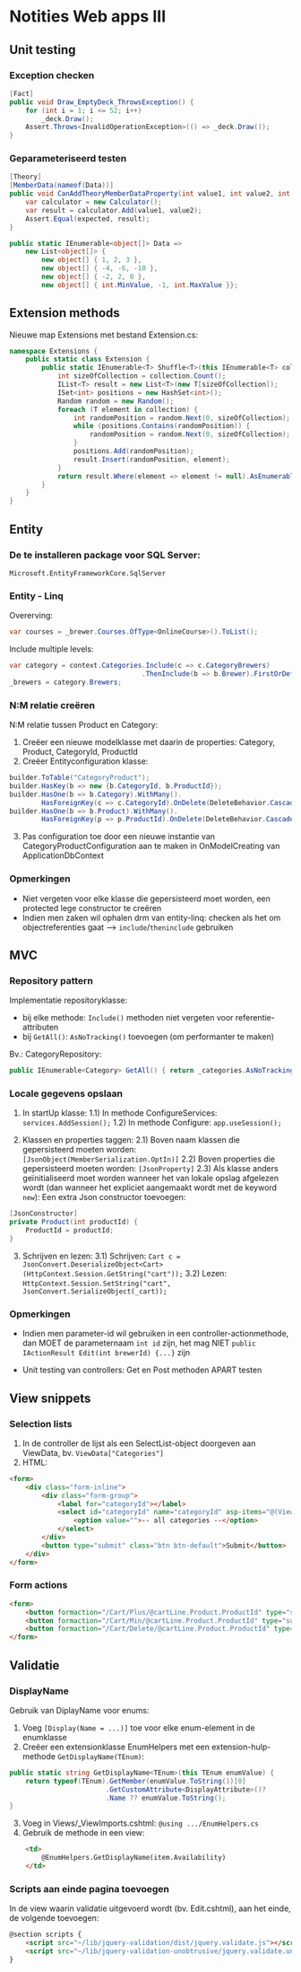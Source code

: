 # Notities Web apps III
## Unit testing

### Exception checken
```csharp
[Fact]
public void Draw_EmptyDeck_ThrowsException() {
    for (int i = 1; i <= 52; i++)
	    _deck.Draw();
	Assert.Throws<InvalidOperationException>(() => _deck.Draw());
}
```

### Geparameteriseerd testen
```csharp
[Theory]
[MemberData(nameof(Data))]
public void CanAddTheoryMemberDataProperty(int value1, int value2, int expected) {
    var calculator = new Calculator();
    var result = calculator.Add(value1, value2);
    Assert.Equal(expected, result);
}

public static IEnumerable<object[]> Data =>
    new List<object[]> {
        new object[] { 1, 2, 3 },
        new object[] { -4, -6, -10 },
        new object[] { -2, 2, 0 },
        new object[] { int.MinValue, -1, int.MaxValue }};
```

## Extension methods
Nieuwe map Extensions met bestand Extension.cs:
```csharp
namespace Extensions {
    public static class Extension {
        public static IEnumerable<T> Shuffle<T>(this IEnumerable<T> collection) {
            int sizeOfCollection = collection.Count();
            IList<T> result = new List<T>(new T[sizeOfCollection]);
            ISet<int> positions = new HashSet<int>();
            Random random = new Random();
            foreach (T element in collection) {
                int randomPosition = random.Next(0, sizeOfCollection);
                while (positions.Contains(randomPosition)) {
                    randomPosition = random.Next(0, sizeOfCollection);
                }
                positions.Add(randomPosition);
                result.Insert(randomPosition, element);
            }
            return result.Where(element => element != null).AsEnumerable();
        }
    }
}
```

## Entity

### De te installeren package voor SQL Server:
`Microsoft.EntityFrameworkCore.SqlServer`

### Entity - Linq
Overerving:
```csharp
var courses = _brewer.Courses.OfType<OnlineCourse>().ToList();
```

Include multiple levels:

```csharp
var category = context.Categories.Include(c => c.CategoryBrewers)
                                 .ThenInclude(b => b.Brewer).FirstOrDefault();
_brewers = category.Brewers;
```

### N:M relatie creëren
N:M relatie tussen Product en Category:

1) Creëer een nieuwe modelklasse met daarin de properties: Category, Product, CategoryId, ProductId
2) Creëer Entityconfiguration klasse: 
```csharp
builder.ToTable("CategoryProduct");
builder.HasKey(b => new {b.CategoryId, b.ProductId});
builder.HasOne(b => b.Category).WithMany().
        HasForeignKey(c => c.CategoryId).OnDelete(DeleteBehavior.Cascade);
builder.HasOne(b => b.Product).WithMany().
        HasForeignKey(p => p.ProductId).OnDelete(DeleteBehavior.Cascade);
```
3) Pas configuration toe door een nieuwe instantie van CategoryProductConfiguration aan te maken in OnModelCreating van ApplicationDbContext


### Opmerkingen 
* Niet vergeten voor elke klasse die gepersisteerd moet worden, een protected lege constructor te creëren
* Indien men zaken wil ophalen drm van entity-linq: checken als het om objectreferenties gaat --> `include`/`theninclude` gebruiken

## MVC

### Repository pattern
Implementatie repositoryklasse: 
* bij elke methode: `Include()` methoden niet vergeten voor referentie-attributen
* bij `GetAll()`: `AsNoTracking()` toevoegen (om performanter te maken)

Bv.: CategoryRepository:

```csharp
public IEnumerable<Category> GetAll() { return _categories.AsNoTracking().ToList();}
```

### Locale gegevens opslaan
1) In startUp klasse:
    1.1) In methode ConfigureServices: `services.AddSession();`
    1.2) In methode Configure: `app.useSession();`

2) Klassen en properties taggen:
    2.1) Boven naam klassen die gepersisteerd moeten worden: `[JsonObject(MemberSerialization.OptIn)]`
    2.2) Boven properties die gepersisteerd moeten worden: `[JsonProperty]`
    2.3) Als klasse anders geïnitialiseerd moet worden wanneer het van lokale opslag afgelezen wordt      (dan wanneer het expliciet aangemaakt wordt met de keyword `new`): Een extra Json constructor toevoegen:
```csharp
[JsonConstructor]
private Product(int productId) {
 	ProductId = productId;
}
```
3. Schrijven en lezen:
    3.1) Schrijven:
`Cart c = JsonConvert.DeserializeObject<Cart>(HttpContext.Session.GetString("cart"));`
    3.2) Lezen:
`HttpContext.Session.SetString("cart", JsonConvert.SerializeObject(_cart));`

### Opmerkingen
* Indien men parameter-id wil gebruiken in een controller-actionmethode, dan MOET de parameternaam `int id` zijn, het mag NIET `public IActionResult Edit(int brewerId) {...}` zijn

* Unit testing van controllers: Get en Post methoden APART testen

## View snippets

### Selection lists
1) In de controller de lijst als een SelectList-object doorgeven aan ViewData, bv.  `ViewData["Categories"]`
2) HTML:
```html
<form>
    <div class="form-inline">
        <div class="form-group">
            <label for="categoryId"></label>
            <select id="categoryId" name="categoryId" asp-items="@(ViewData["Categories"] as SelectList)" class="form-control">
                <option value="">-- all categories --</option>
            </select>
        </div>
        <button type="submit" class="btn btn-default">Submit</button>
    </div>
</form>
```

### Form actions
```html
<form>
	<button formaction="/Cart/Plus/@cartLine.Product.ProductId" type="submit">Plus</button>
	<button formaction="/Cart/Min/@cartLine.Product.ProductId" type="submit">Min</button>
	<button formaction="/Cart/Delete/@cartLine.Product.ProductId" type="submit">Delete</button>
</form>
```

## Validatie

### DisplayName
Gebruik van DiplayName voor enums:
1) Voeg `[Display(Name = ...)]` toe voor elke enum-element in de enumklasse
2) Creëer een extensionklasse EnumHelpers met een extension-hulp-methode `GetDisplayName(TEnum)`:
```csharp
public static string GetDisplayName<TEnum>(this TEnum enumValue) {
   	return typeof(TEnum).GetMember(enumValue.ToString())[0]
                        .GetCustomAttribute<DisplayAttribute>()?
                        .Name ?? enumValue.ToString();
}
```
3) Voeg in Views/_ViewImports.cshtml: `@using .../EnumHelpers.cs`
4) Gebruik de methode in een view:
```html
	<td>
        @EnumHelpers.GetDisplayName(item.Availability)
    </td>
```

### Scripts aan einde pagina toevoegen
In de view waarin validatie uitgevoerd wordt (bv. Edit.cshtml), aan het einde, de volgende toevoegen:
```html
@section scripts {
    <script src="~/lib/jquery-validation/dist/jquery.validate.js"></script>
    <script src="~/lib/jquery-validation-unobtrusive/jquery.validate.unobtrusive.js"></script>
}
```
